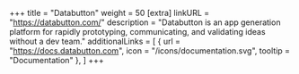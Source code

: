 +++
title = "Databutton"
weight = 50
[extra]
linkURL = "https://databutton.com/"
description = "Databutton is an app generation platform for rapidly prototyping, communicating, and validating ideas without a dev team."
additionalLinks = [
  { url = "https://docs.databutton.com", icon = "/icons/documentation.svg", tooltip = "Documentation" },
]
+++